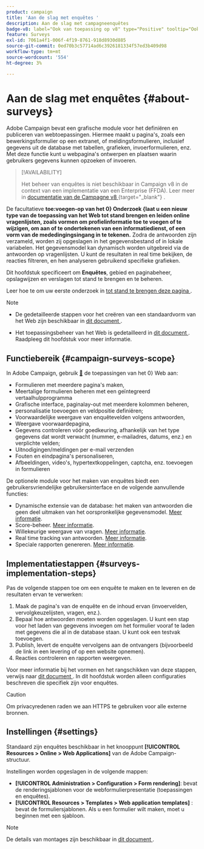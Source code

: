```yaml
---
product: campaign
title: 'Aan de slag met enquêtes '
description: Aan de slag met campagneenquêtes
badge-v8: label="Ook van toepassing op v8" type="Positive" tooltip="Ook van toepassing op campagne v8"
feature: Surveys
exl-id: 7061a4f1-006f-4f19-8761-918d8930d885
source-git-commit: 0ed70b3c57714ad6c3926181334f57ed3b409d98
workflow-type: tm+mt
source-wordcount: '554'
ht-degree: 3%

---
```


# Aan de slag met enquêtes {#about-surveys}

Adobe Campaign bevat een grafische module voor het definiëren en publiceren van webtoepassingen. Hiermee maakt u pagina&#39;s, zoals een bewerkingsformulier op een extranet, of meldingsformulieren, inclusief gegevens uit de database met tabellen, grafieken, invoerformulieren, enz. Met deze functie kunt u webpagina&#39;s ontwerpen en plaatsen waarin gebruikers gegevens kunnen opzoeken of invoeren.

>[!AVAILABILITY]
>
>Het beheer van enquêtes is niet beschikbaar in Campaign v8 in de context van een implementatie van een Enterprise (FFDA). Leer meer in [ documentatie van de Campagne v8 ](https://experienceleague.adobe.com/en/docs/campaign/campaign-v8/config/architecture/ffda/enterprise-deployment){target="_blank"} .


De facultatieve **toe:voegen-op van het 0&rbrace; Onderzoek &lbrace;laat u een nieuw type van de toepassing van het Web tot stand brengen en leiden online vragenlijsten, zoals vormen om profielinformatie toe te voegen of te wijzigen, om aan of te ondertekenen van een informatiedienst, of een vorm van de mededingingsingang in te tekenen.** Zodra de antwoorden zijn verzameld, worden zij opgeslagen in het gegevensbestand of in lokale variabelen. Het gegevensmodel kan dynamisch worden uitgebreid via de antwoorden op vragenlijsten. U kunt de resultaten in real time bekijken, de reacties filtreren, en hen analyseren gebruikend specifieke grafieken.

Dit hoofdstuk specificeert om **Enquêtes**, gebied en paginabeheer, opslagwijzen en verslagen tot stand te brengen en te beheren.

Leer hoe te om uw eerste onderzoek in [ tot stand te brengen deze pagina ](getting-started-with-surveys.md).

>[!NOTE]
>
>* De gedetailleerde stappen voor het creëren van een standaardvorm van het Web zijn beschikbaar in [ dit document ](../../web/using/about-web-forms.md).
>
>* Het toepassingsbeheer van het Web is gedetailleerd in [ dit document ](../../web/using/about-web-applications.md). Raadpleeg dit hoofdstuk voor meer informatie.

## Functiebereik {#campaign-surveys-scope}

In Adobe Campaign, gebruik [&#128279;](../../web/using/about-web-forms.md) de toepassingen van het 0&rbrace; Web aan:

* Formulieren met meerdere pagina&#39;s maken,
* Meertalige formulieren beheren met een geïntegreerd vertaalhulpprogramma
* Grafische interface, paginalay-out met meerdere kolommen beheren,
* personalisatie toevoegen en veldpositie definiëren;
* Voorwaardelijke weergave van enquêtevelden volgens antwoorden,
* Weergave voorwaardepagina,
* Gegevens controleren vóór goedkeuring, afhankelijk van het type gegevens dat wordt verwacht (nummer, e-mailadres, datums, enz.) en verplichte velden;
* Uitnodigingen/meldingen per e-mail verzenden
* Fouten en eindpagina&#39;s personaliseren,
* Afbeeldingen, video&#39;s, hypertextkoppelingen, captcha, enz. toevoegen in formulieren

De optionele module voor het maken van enquêtes biedt een gebruikersvriendelijke gebruikersinterface en de volgende aanvullende functies:

* Dynamische extensie van de database: het maken van antwoorden die geen deel uitmaken van het oorspronkelijke gegevensmodel. [Meer informatie](../../surveys/using/managing-answers.md#storing-collected-answers).
* Score-beheer. [Meer informatie](../../surveys/using/managing-answers.md#score-management).
* Willekeurige weergave van vragen. [Meer informatie](../../surveys/using/building-a-survey.md#adding-questions).
* Real time tracking van antwoorden. [Meer informatie](../../surveys/using/publish-track-and-use-collected-data.md#response-tracking).
* Speciale rapporten genereren. [Meer informatie](../../surveys/using/publish-track-and-use-collected-data.md#reports-on-surveys).


## Implementatiestappen {#surveys-implementation-steps}

Pas de volgende stappen toe om een enquête te maken en te leveren en de resultaten ervan te verwerken:

1. Maak de pagina&#39;s van de enquête en de inhoud ervan (invoervelden, vervolgkeuzelijsten, vragen, enz.).
1. Bepaal hoe antwoorden moeten worden opgeslagen. U kunt een stap voor het laden van gegevens invoegen om het formulier vooraf te laden met gegevens die al in de database staan. U kunt ook een testvak toevoegen.
1. Publish, levert de enquête vervolgens aan de ontvangers (bijvoorbeeld de link in een levering of op een website opnemen).
1. Reacties controleren en rapporten weergeven.

Voor meer informatie bij het vormen en het rangschikken van deze stappen, verwijs naar [ dit document ](../../web/using/about-web-forms.md). In dit hoofdstuk worden alleen configuraties beschreven die specifiek zijn voor enquêtes.

>[!CAUTION]
>
>Om privacyredenen raden we aan HTTPS te gebruiken voor alle externe bronnen.

## Instellingen {#settings}

Standaard zijn enquêtes beschikbaar in het knooppunt **[!UICONTROL Resources > Online > Web Applications]** van de Adobe Campaign-structuur.

Instellingen worden opgeslagen in de volgende mappen:

* **[!UICONTROL Administration > Configuration > Form rendering]**: bevat de renderingsjablonen voor de webformulierpresentatie (toepassingen en enquêtes).
* **[!UICONTROL Resources > Templates > Web application templates]** : bevat de formuliersjablonen. Als u een formulier wilt maken, moet u beginnen met een sjabloon.

>[!NOTE]
>
>De details van montages zijn beschikbaar in [ dit document ](../../web/using/about-web-forms.md).

